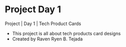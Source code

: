 # Project Day 1
Project | Day 1 | Tech Product Cards
- This project is all about tech products card designs
- Created by Raven Ryen B. Tejada
